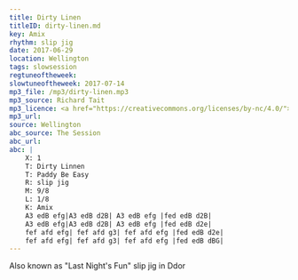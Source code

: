 ```yaml
---
title: Dirty Linen
titleID: dirty-linen.md
key: Amix
rhythm: slip jig
date: 2017-06-29
location: Wellington
tags: slowsession 
regtuneoftheweek:
slowtuneoftheweek: 2017-07-14
mp3_file: /mp3/dirty-linen.mp3
mp3_source: Richard Tait
mp3_licence: <a href="https://creativecommons.org/licenses/by-nc/4.0/">CC-BY-NC-4.0</a>
mp3_url:
source: Wellington
abc_source: The Session
abc_url:
abc: |
    X: 1
    T: Dirty Linnen
    T: Paddy Be Easy
    R: slip jig
    M: 9/8
    L: 1/8
    K: Amix
    A3 edB efg|A3 edB d2B| A3 edB efg |fed edB d2B|
    A3 edB efg|A3 edB d2B| A3 edB efg |fed edB d2e|
    fef afd efg| fef afd g3| fef afd efg |fed edB d2e|
    fef afd efg| fef afd g3| fef afd efg |fed edB dBG|
---
```

Also known as "Last Night's Fun" slip jig in Ddor
